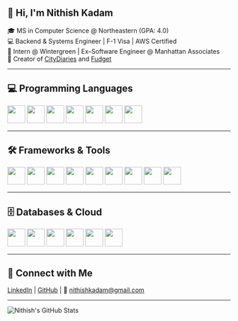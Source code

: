 ## 👋 Hi, I'm Nithish Kadam

🎓 MS in Computer Science @ Northeastern (GPA: 4.0)  
💻 Backend & Systems Engineer | F-1 Visa | AWS Certified  
🏢 Intern @ Wintergreen | Ex–Software Engineer @ Manhattan Associates  
📌 Creator of [CityDiaries](https://github.com/NithishKadamGanesh/CityDiaries) and [Fudget](https://github.com/NithishKadamGanesh/Fudget)

---

## 💻 Programming Languages  
<p align="left">
  <img src="https://cdn.jsdelivr.net/gh/devicons/devicon/icons/java/java-original.svg" height="40">
  <img src="https://cdn.jsdelivr.net/gh/devicons/devicon/icons/javascript/javascript-original.svg" height="40">
  <img src="https://cdn.jsdelivr.net/gh/devicons/devicon/icons/python/python-original.svg" height="40">
  <img src="https://cdn.jsdelivr.net/gh/devicons/devicon/icons/php/php-original.svg" height="40">
  <img src="https://cdn.jsdelivr.net/gh/devicons/devicon/icons/swift/swift-original.svg" height="40">
  <img src="https://cdn.jsdelivr.net/gh/devicons/devicon/icons/cplusplus/cplusplus-original.svg" height="40">
  <img src="https://cdn.jsdelivr.net/gh/devicons/devicon/icons/sqlite/sqlite-original.svg" height="40">
</p>

---

## 🛠️ Frameworks & Tools  
<p align="left">
  <img src="https://cdn.jsdelivr.net/gh/devicons/devicon/icons/spring/spring-original.svg" height="40">
  <img src="https://cdn.jsdelivr.net/gh/devicons/devicon/icons/nodejs/nodejs-original.svg" height="40">
  <img src="https://cdn.jsdelivr.net/gh/devicons/devicon/icons/express/express-original.svg" height="40">
  <img src="https://cdn.jsdelivr.net/gh/devicons/devicon/icons/react/react-original.svg" height="40">
  <img src="https://cdn.jsdelivr.net/gh/devicons/devicon/icons/docker/docker-original.svg" height="40">
  <img src="https://cdn.jsdelivr.net/gh/devicons/devicon/icons/kubernetes/kubernetes-plain.svg" height="40">
  <img src="https://cdn.jsdelivr.net/gh/devicons/devicon/icons/jenkins/jenkins-original.svg" height="40">
  <img src="https://cdn.jsdelivr.net/gh/devicons/devicon/icons/rabbitmq/rabbitmq-original.svg" height="40">
  <img src="https://cdn.jsdelivr.net/gh/devicons/devicon/icons/grafana/grafana-original.svg" height="40">
</p>

---

## 🗄️ Databases & Cloud  
<p align="left">
  <img src="https://cdn.jsdelivr.net/gh/devicons/devicon/icons/mysql/mysql-original.svg" height="40">
  <img src="https://cdn.jsdelivr.net/gh/devicons/devicon/icons/postgresql/postgresql-original.svg" height="40">
  <img src="https://cdn.jsdelivr.net/gh/devicons/devicon/icons/mongodb/mongodb-original.svg" height="40">
  <img src="https://cdn.jsdelivr.net/gh/devicons/devicon/icons/redis/redis-original.svg" height="40">
  <img src="https://cdn.jsdelivr.net/gh/devicons/devicon/icons/amazonwebservices/amazonwebservices-original.svg" height="40">
  <img src="https://cdn.jsdelivr.net/gh/devicons/devicon/icons/googlecloud/googlecloud-original.svg" height="40">
</p>

---

## 🔗 Connect with Me  
[LinkedIn](https://www.linkedin.com/in/nithishkadam/) | [GitHub](https://github.com/NithishKadamGanesh) | 📧 nithishkadam@gmail.com

---

![Nithish's GitHub Stats](https://github-readme-stats.vercel.app/api?username=NithishKadamGanesh&show_icons=true&theme=radical)
